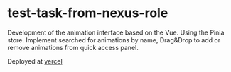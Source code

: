 # test-task-from-nexus-role

Development of the animation interface based on the Vue. Using the Pinia store. Implement searched for animations by name, Drag&Drop to add or remove animations from quick access panel.

Deployed at [vercel](https://test-task-from-nexus-role.vercel.app/)